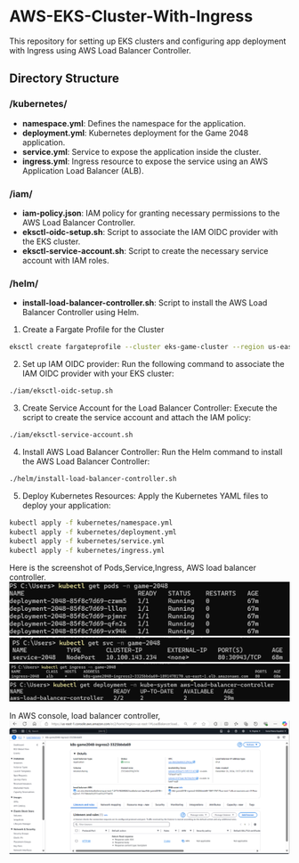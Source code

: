 # AWS-EKS-Cluster-With-Ingress

This repository for setting up EKS clusters and configuring app deployment with Ingress using AWS Load Balancer Controller.


## Directory Structure

### /kubernetes/
- **namespace.yml**: Defines the namespace for the application.
- **deployment.yml**: Kubernetes deployment for the Game 2048 application.
- **service.yml**: Service to expose the application inside the cluster.
- **ingress.yml**: Ingress resource to expose the service using an AWS Application Load Balancer (ALB).

### /iam/
- **iam-policy.json**: IAM policy for granting necessary permissions to the AWS Load Balancer Controller.
- **eksctl-oidc-setup.sh**: Script to associate the IAM OIDC provider with the EKS cluster.
- **eksctl-service-account.sh**: Script to create the necessary service account with IAM roles.

### /helm/
- **install-load-balancer-controller.sh**: Script to install the AWS Load Balancer Controller using Helm.

1. Create a Fargate Profile for the Cluster
```bash
eksctl create fargateprofile --cluster eks-game-cluster --region us-east-1 --name alb-sample-app --namespace game-2048
```

2. Set up IAM OIDC provider:
Run the following command to associate the IAM OIDC provider with your EKS cluster:
```bash
./iam/eksctl-oidc-setup.sh
```

3. Create Service Account for the Load Balancer Controller:
Execute the script to create the service account and attach the IAM policy:
```bash
./iam/eksctl-service-account.sh
```
4. Install AWS Load Balancer Controller:
Run the Helm command to install the AWS Load Balancer Controller:
```bash
./helm/install-load-balancer-controller.sh
```
5. Deploy Kubernetes Resources:
Apply the Kubernetes YAML files to deploy your application:
```bash
kubectl apply -f kubernetes/namespace.yml
kubectl apply -f kubernetes/deployment.yml
kubectl apply -f kubernetes/service.yml
kubectl apply -f kubernetes/ingress.yml
```
Here is the screenshot of Pods,Service,Ingress, AWS load balancer controller.
![Screenshot](images/pods.png)
![Screenshot](images/service.png)
![Screenshot](images/ingress.png)
![Screenshot](images/aws-load-balancer-controller-deployment.png)

In AWS console, load balancer controller,
![Screenshot](images/application-load-balancer-controller.png)

